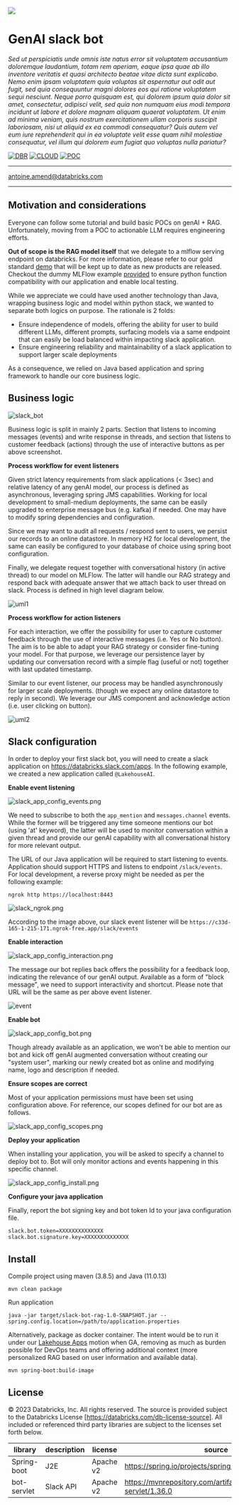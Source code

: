 <a href="https://www.databricks.com/solutions/accelerators"><img src='https://github.com/databricks-industry-solutions/.github/raw/main/profile/solacc_logo_wide.png'></img></a>

# GenAI slack bot

*Sed ut perspiciatis unde omnis iste natus error sit voluptatem accusantium doloremque laudantium, totam rem aperiam,
eaque ipsa quae ab illo inventore veritatis et quasi architecto beatae vitae dicta sunt explicabo.
Nemo enim ipsam voluptatem quia voluptas sit aspernatur aut odit aut fugit, sed quia consequuntur magni dolores
eos qui ratione voluptatem sequi nesciunt. Neque porro quisquam est, qui dolorem ipsum quia dolor sit amet,
consectetur, adipisci velit, sed quia non numquam eius modi tempora incidunt ut labore et dolore magnam aliquam
quaerat voluptatem. Ut enim ad minima veniam, quis nostrum exercitationem ullam corporis suscipit laboriosam,
nisi ut aliquid ex ea commodi consequatur? Quis autem vel eum iure reprehenderit qui in ea voluptate velit esse
quam nihil molestiae consequatur, vel illum qui dolorem eum fugiat quo voluptas nulla pariatur?*

[![DBR](https://img.shields.io/badge/DBR-14.2ML-red?logo=databricks&style=for-the-badge)](https://docs.databricks.com/release-notes/runtime/14.2ml.html)
[![CLOUD](https://img.shields.io/badge/CLOUD-ALL-blue?logo=googlecloud&style=for-the-badge)](https://databricks.com/try-databricks)
[![POC](https://img.shields.io/badge/POC-3_days-green?style=for-the-badge)](https://databricks.com/try-databricks)

___

<antoine.amend@databricks.com>

___

## Motivation and considerations

Everyone can follow some tutorial and build basic POCs on genAI + RAG.
Unfortunately, moving from a POC to actionable LLM requires engineering efforts.

**Out of scope is the RAG model itself** that we delegate to a mlflow serving endpoint on databricks.
For more information, please refer to our gold standard
[demo](https://www.databricks.com/resources/demos/tutorials/data-science-and-ai/lakehouse-ai-deploy-your-llm-chatbot)
that will be kept up to date as new products are released. Checkout the dummy MLFlow 
example [provided](slack-bot-genai.ipynb) to ensure python function compatibility with our application and enable 
local testing.

While we appreciate we could have used another technology than Java, wrapping business logic and model within
python stack, we wanted to separate both logics on purpose. The rationale is 2 folds:

- Ensure independence of models, offering the ability for user to build different LLMs, different prompts, surfacing
  models via a same endpoint that can easily be load balanced within impacting slack application.
- Ensure engineering reliability and maintainability of a slack application to support larger scale deployments

As a consequence, we relied on Java based application and spring framework to handle our core business logic.

## Business logic

![slack_bot](images/slack_interaction.png)

Business logic is split in mainly 2 parts.
Section that listens to incoming messages (events) and write response in threads,
and section that listens to customer feedback (actions) through the use of interactive buttons as per above screenshot.

**Process workflow for event listeners**

Given strict latency requirements from slack applications (< 3sec) and relative latency of any genAI model,
our process is defined as asynchronous, leveraging spring JMS capabilities.
Working for local development to small-medium deployments, the same can be easily upgraded to enterprise message bus
(e.g. kafka) if needed. One may have to modify spring dependencies and configuration.

Since we may want to audit all requests / respond sent to users, we persist our records to an online datastore.
In memory H2 for local development, the same can easily be configured to your database of choice using spring boot
configuration.

Finally, we delegate request together with conversational history (in active thread) to our model on MLFlow.
The latter will handle our RAG strategy and respond back with adequate answer that we attach
back to user thread on slack. Process is defined in high level diagram below.

![uml1](images/slack_uml_1.png)

**Process workflow for action listeners**

For each interaction, we offer the possibility for user to capture customer feedback through the use of
interactive messages (i.e. Yes or No button).
The aim is to be able to adapt your RAG strategy or consider fine-tuning your model.
For that purpose, we leverage our persistence layer by updating our conversation record
with a simple flag (useful or not) together with last updated timestamp.

Similar to our event listener, our process may be handled asynchronously for larger scale deployments.
(though we expect any online datastore to reply in second).
We leverage our JMS component and acknowledge action (i.e. user clicking on button).

![uml2](images/slack_uml_2.png)

## Slack configuration

In order to deploy your first slack bot, you will need to create a slack
application on https://databricks.slack.com/apps. In the following example, we created a new application called
`@LakehouseAI`.

**Enable event listening**

![slack_app_config_events.png](images%2Fslack_app_config_events.png)

We need to subscribe to both the `app_mention` and `messages.channel` events. While the former will
be triggered any time someone mentions our bot (using 'at' keyword), the latter will be used to monitor
conversation within a given thread and provide our genAI capability with all conversational history for
more relevant output.

The URL of our Java application will be required to start listening to events. Application should support HTTPS and
listens to endpoint `/slack/events`. For local development, a reverse proxy might be needed as per the following
example:

```shell
ngrok http https://localhost:8443
```

![slack_ngrok.png](images%2Fslack_ngrok.png)

According to the image above, our slack event listener will be
`https://c33d-165-1-215-171.ngrok-free.app/slack/events`

**Enable interaction**

![slack_app_config_interaction.png](images%2Fslack_app_config_interaction.png)

The message our bot replies back offers the possibility for a feedback loop,
indicating the relevance of our genAI output. Available as a form of "block message", we
need to support interactivity and shortcut. Please note that URL will be the same as per above event listener.

![event](images/slack_app_config_events.png)

**Enable bot**

![slack_app_config_bot.png](images%2Fslack_app_config_bot.png)

Though already available as an application, we won't be able to mention our bot and
kick off genAI augmented conversation without creating our "system user",
marking our newly created bot as online and modifying name, logo and description if needed.

**Ensure scopes are correct**

Most of your application permissions must have been set using configuration above.
For reference, our scopes defined for our bot are as follows.

![slack_app_config_scopes.png](images%2Fslack_app_config_scopes.png)

**Deploy your application**

When installing your application, you will be asked to specify a channel to deploy bot to. Bot will only monitor
actions and events happening in this specific channel.

![slack_app_config_install.png](images%2Fslack_app_config_install.png)

**Configure your java application**

Finally, report the bot signing key and bot token Id to your java configuration file.

```properties
slack.bot.token=XXXXXXXXXXXXXX
slack.bot.signature.key=XXXXXXXXXXXXXX
```

## Install

Compile project using maven (3.8.5) and Java (11.0.13)

```shell
mvn clean package
```

Run application

```shell
java -jar target/slack-bot-rag-1.0-SNAPSHOT.jar --spring.config.location=/path/to/application.properties
```

Alternatively, package as docker container. The intent would be to run it under our
[Lakehouse Apps](https://www.databricks.com/blog/introducing-lakehouse-apps) motion when GA,
removing as much as burden possible for DevOps teams and offering additional context
(more personalized RAG based on user information and available data).

```shell
mvn spring-boot:build-image
```

## License

© 2023 Databricks, Inc. All rights reserved. The source is provided subject to the Databricks License
[https://databricks.com/db-license-source]. All included or referenced third party libraries are subject to the licenses
set forth below.

| library     | description | license   | source                                                               |
|-------------|-------------|-----------|----------------------------------------------------------------------|
| Spring-boot | J2E         | Apache v2 | https://spring.io/projects/spring-boot                               |
| bot-servlet | Slack API   | Apache v2 | https://mvnrepository.com/artifact/com.slack.api/bolt-servlet/1.36.0 |
